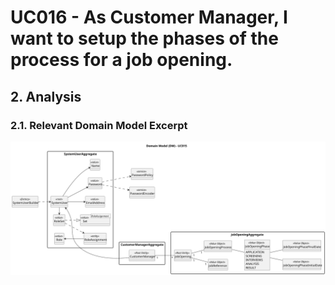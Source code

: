 # UC016 - As Customer Manager, I want to setup the phases of the process for a job opening.

## 2. Analysis

### 2.1. Relevant Domain Model Excerpt 

![Domain Model](svg/uc016-domain-model.svg)

